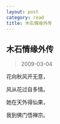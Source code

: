 ```yaml
---
layout: post
category: read
title: 木石情缘外传
---
```


## 木石情缘外传 ##

> 2009-03-04

花向秋风开无意，

风从花过自多情。 

她在天外得仙果，
 
我到佛门悟禅宗。
